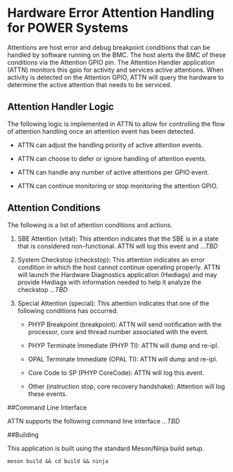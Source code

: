 # Hardware Error Attention Handling for POWER Systems

Attentions are host error and debug breakpoint conditions that can be handled
by software running on the BMC. The host alerts the BMC of these conditions
via the Attention GPIO pin. The Attention Handler application (ATTN) monitors
this gpio for activity and services active attentions. When activity is
detected on the Attention GPIO, ATTN will query the hardware to determine the
active attention that needs to be serviced.

## Attention Handler Logic
The following logic is implemented in ATTN to allow for controlling the flow
of attention handling once an attention event has been detected.

- ATTN can adjust the handling priority of active attention events.

- ATTN can choose to defer or ignore handling of attention events.

- ATTN can handle any number of active attentions per GPIO event.

- ATTN can continue monitoring or stop monitoring the attention GPIO.

## Attention Conditions
The following is a list of attention conditions and actions.

1. SBE Attention (vital): This attention indicates that the SBE is in a state
   that is considered non-functional. ATTN will log this event and *...TBD*

2. System Checkstop (checkstop): This attention indicates an error condition
   in which the host cannot continue operating properly. ATTN will launch the
   Hardware Diagnostics application (Hwdiags) and may provide Hwdiags with
   information needed to help it analyze the checkstop *...TBD*

3. Special Attention (special): This attention indicates that one of the
   following conditions has occurred.

    - PHYP Breakpoint (breakpoint): ATTN will send notification with the
      processor, core and thread number associated with the event.

    - PHYP Terminate Immediate (PHYP TI): ATTN will dump and re-ipl.

    - OPAL Terminate Immediate (OPAL TI): ATTN will dump and re-ipl.

    - Core Code to SP (PHYP CoreCode): ATTN will log this event.

    - Other (instruction stop, core recovery handshake): Attention will log
      these events.

##Command Line Interface

ATTN supports the following command line interface *...TBD*

##Building

This application is built using the standard Meson/Ninja build setup.

    meson build && cd build && ninja
